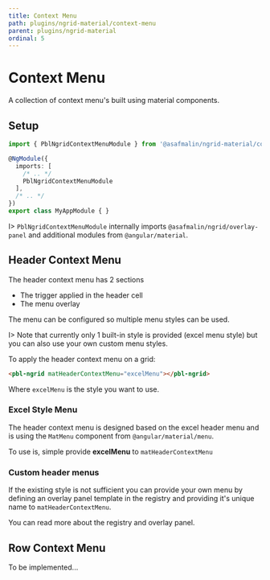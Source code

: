 ```yaml
---
title: Context Menu
path: plugins/ngrid-material/context-menu
parent: plugins/ngrid-material
ordinal: 5
---
```

# Context Menu

A collection of context menu's built using material components.

## Setup

```ts
import { PblNgridContextMenuModule } from '@asafmalin/ngrid-material/context-menu';

@NgModule({
  imports: [
    /* .. */
    PblNgridContextMenuModule
  ],
  /* .. */
})
export class MyAppModule { }
```

I> `PblNgridContextMenuModule` internally imports `@asafmalin/ngrid/overlay-panel` and additional modules from `@angular/material`.

## Header Context Menu

The header context menu has 2 sections

- The trigger applied in the header cell
- The menu overlay

The menu can be configured so multiple menu styles can be used.

I> Note that currently only 1 built-in style is provided (excel menu style) but you can also use your
own custom menu styles.

To apply the header context menu on a grid:

```html
<pbl-ngrid matHeaderContextMenu="excelMenu"></pbl-ngrid>
```

Where `excelMenu` is the style you want to use.

### Excel Style Menu

The header context menu is designed based on the excel header menu and is using the `MatMenu` component from `@angular/material/menu`.

To use is, simple provide **excelMenu** to `matHeaderContextMenu`

<div pbl-example-view="pbl-context-menu-example"></div>

### Custom header menus

If the existing style is not sufficient you can provide your own menu by defining an overlay panel template in the registry and providing it's unique name to `matHeaderContextMenu`.

<div pbl-example-view="pbl-custom-header-example"></div>

<p>You can read more about the <a [routerLink]="['../..', 'concepts', 'the-registry']">registry</a> and <a [routerLink]="['../..', 'features', 'overlay-panel']">overlay panel</a>.</p>

## Row Context Menu

To be implemented...
